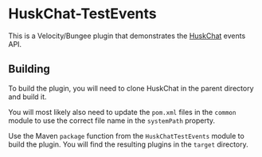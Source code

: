 # HuskChat-TestEvents

This is a Velocity/Bungee plugin that demonstrates the [HuskChat](https://github.com/WiIIiam278/HuskChat) events API.

## Building

To build the plugin, you will need to clone HuskChat in the parent directory and build it.

You will most likely also need to update the `pom.xml` files in the `common` module to use the correct file name in the `systemPath` property.

Use the Maven `package` function from the `HuskChatTestEvents` module to build the plugin. You will find the resulting plugins in the `target` directory. 